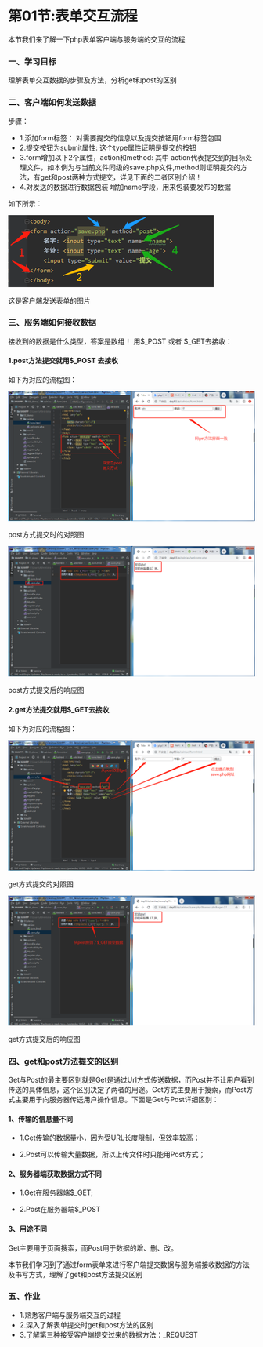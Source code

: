 # 第01节:表单交互流程
本节我们来了解一下php表单客户端与服务端的交互的流程

### 一、学习目标
理解表单交互数据的步骤及方法，分析get和post的区别

### 二、客户端如何发送数据
步骤：
* 1.添加form标签：
对需要提交的信息以及提交按钮用form标签包围
* 2.提交按钮为submit属性:
这个type属性证明是提交的按钮
* 3.form增加以下2个属性，action和method:
其中 action代表提交到的目标处理文件，如本例为与当前文件同级的save.php文件,method则证明提交的方法，有get和post两种方式提交，详见下面的二者区别介绍！
* 4.对发送的数据进行数据包装
增加name字段，用来包装要发布的数据

如下所示：

![images](..\images/0301_img.png)

这是客户端发送表单的图片


### 三、服务端如何接收数据
接收到的数据是什么类型，答案是数组！
用\$_POST 或者 \$_GET去接收：

#### 1.post方法提交就用$_POST 去接收
如下为对应的流程图：

![images](..\images/0301_image.png)

post方式提交时的对照图

![images](..\images/0301_png.png)

post方式提交后的响应图

#### 2.get方法提交就用$_GET去接收
如下为对应的流程图：

![images](..\images/0301_get.png)

get方式提交的对照图

![images](..\images/0301_geth.png)

get方式提交后的响应图

### 四、get和post方法提交的区别
Get与Post的最主要区别就是Get是通过Url方式传送数据，而Post并不让用户看到传送的具体信息，这个区别决定了两者的用途。Get方式主要用于搜索，而Post方式主要用于向服务器传送用户操作信息。下面是Get与Post详细区别：

#### 1、传输的信息量不同
* 1.Get传输的数据量小，因为受URL长度限制，但效率较高；

* 2.Post可以传输大量数据，所以上传文件时只能用Post方式；

#### 2、服务器端获取数据方式不同
* 1.Get在服务器端$_GET;

* 2.Post在服务器端$_POST

#### 3、用途不同
Get主要用于页面搜索，而Post用于数据的增、删、改。

本节我们学习到了通过form表单来进行客户端提交数据与服务端接收数据的方法及书写方式，理解了get和post方法提交区别

### 五、作业
* 1.熟悉客户端与服务端交互的过程
* 2.深入了解表单提交时get和post方法的区别
* 3.了解第三种接受客户端提交过来的数据方法：_REQUEST